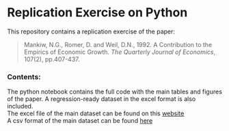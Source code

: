 # Replication Exercise on Python
This repository contains a replication exercise of the paper:
> Mankiw, N.G., Romer, D. and Weil, D.N., 1992. A Contribution to the Empirics of Economic Growth. _The Quarterly Journal of Economics_, 107(2), pp.407-437.

### Contents:
The python notebook contains the full code with the main tables and figures of the paper. A regression-ready dataset in the excel format is also included.  
The excel file of the main dataset can be found on this [website](https://users.ssc.wisc.edu/~bhansen/econometrics/)   
A csv format of the main dataset can be found [here](https://users.ssc.wisc.edu/~bhansen/econometrics/MRW1992.txt)  
